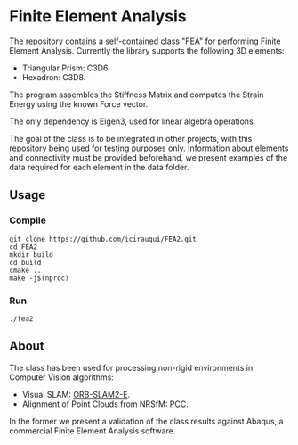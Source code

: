 # Finite Element Analysis

The repository contains a self-contained class "FEA" for performing Finite Element Analysis. Currently the library supports the following 3D elements:
- Triangular Prism: C3D6.
- Hexadron: C3D8.

The program assembles the Stiffness Matrix and computes the Strain Energy using the known Force vector. 

The only dependency is Eigen3, used for linear algebra operations.

The goal of the class is to be integrated in other projects, with this repository being used for testing purposes only. Information about elements and connectivity must be provided beforehand, we present examples of the data required for each element in the data folder.


## Usage

### Compile

<pre class="prettyprint lang-bsh">
<code class="devsite-terminal">git clone https://github.com/icirauqui/FEA2.git</code>
<code class="devsite-terminal">cd FEA2</code>
<code class="devsite-terminal">mkdir build</code>
<code class="devsite-terminal">cd build</code>
<code class="devsite-terminal">cmake ..</code>
<code class="devsite-terminal">make -j$(nproc)</code>
</pre>


### Run

<pre class="prettyprint lang-bsh">
<code class="devsite-terminal">./fea2</code>
</pre>


## About

The class has been used for processing non-rigid environments in Computer Vision algorithms:
 - Visual SLAM: [ORB-SLAM2-E](https://github.com/icirauqui/ORB_SLAM2_E.git).
 - Alignment of Point Clouds from NRSfM: [PCC](https://github.com/icirauqui/pc_compare.git).

In the former we present a validation of the class results against Abaqus, a commercial Finite Element Analysis software. 
